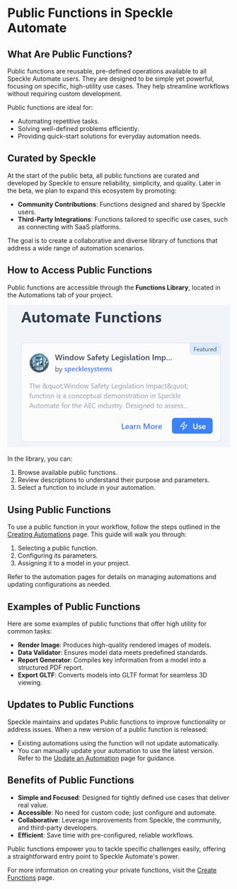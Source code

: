 # Public Functions in Speckle Automate

## What Are Public Functions?

Public functions are reusable, pre-defined operations available to all Speckle Automate users. They are designed to be simple yet powerful, focusing on specific, high-utility use cases. They help streamline workflows without requiring custom development.

Public functions are ideal for:

- Automating repetitive tasks.  
- Solving well-defined problems efficiently.  
- Providing quick-start solutions for everyday automation needs.  

## Curated by Speckle

At the start of the public beta, all public functions are curated and developed by Speckle to ensure reliability, simplicity, and quality. Later in the beta, we plan to expand this ecosystem by promoting:

- **Community Contributions**: Functions designed and shared by Speckle users.  
- **Third-Party Integrations**: Functions tailored to specific use cases, such as connecting with SaaS platforms.

The goal is to create a collaborative and diverse library of functions that address a wide range of automation scenarios.

## How to Access Public Functions

Public functions are accessible through the **Functions Library**, located in the Automations tab of your project.  

![function-library-view](./img/function-library-card.png)

In the library, you can:

1. Browse available public functions.  
2. Review descriptions to understand their purpose and parameters.  
3. Select a function to include in your automation.

## Using Public Functions

To use a public function in your workflow, follow the steps outlined in the [Creating Automations](./create-automation.md) page. This guide will walk you through:

1. Selecting a public function.  
2. Configuring its parameters.  
3. Assigning it to a model in your project.  

Refer to the automation pages for details on managing automations and updating configurations as needed.

## Examples of Public Functions

Here are some examples of public functions that offer high utility for common tasks:

- **Render Image**: Produces high-quality rendered images of models.  
- **Data Validator**: Ensures model data meets predefined standards.  
- **Report Generator**: Compiles key information from a model into a structured PDF report.  
- **Export GLTF**: Converts models into GLTF format for seamless 3D viewing.

## Updates to Public Functions

Speckle maintains and updates Public functions to improve functionality or address issues. When a new version of a public function is released:

- Existing automations using the function will not update automatically.  
- You can manually update your automation to use the latest version. Refer to the [Update an Automation](./update-automation.md) page for guidance.

## Benefits of Public Functions

- **Simple and Focused**: Designed for tightly defined use cases that deliver real value.  
- **Accessible**: No need for custom code; just configure and automate.  
- **Collaborative**: Leverage improvements from Speckle, the community, and third-party developers.  
- **Efficient**: Save time with pre-configured, reliable workflows.

Public functions empower you to tackle specific challenges easily, offering a straightforward entry point to Speckle Automate's power.

For more information on creating your private functions, visit the [Create Functions](./create-function.md) page.
